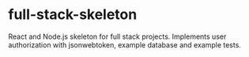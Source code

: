 # full-stack-skeleton
React and Node.js skeleton for full stack projects. Implements user authorization with jsonwebtoken, example database and example tests.
